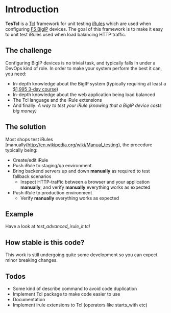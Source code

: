 # Introduction

**TesTcl** is a [Tcl](http://en.wikipedia.org/wiki/Tcl) framework for unit testing 
[iRules](https://devcentral.f5.com/HotTopics/iRules/tabid/1082202/Default.aspx) which 
are used when configuring [F5 BigIP](http://www.f5.com/products/big-ip/) devices.
The goal of this framework is to make it easy to unit test iRules used when load balancing HTTP traffic.

## The challenge

Configuring BigIP devices is no trivial task, and typically falls in under a DevOps kind of role.
In order to make your system perform the best it can, you need:

- In-depth knowledge about the BigIP system (typically requiring at least a [$1,995 3-day course](http://www.f5.com/services/global-training/course-descriptions/big-ip-ltm-essentials.html))
- In-depth knowledge about the web application being load balanced 
- The Tcl language and the iRule extensions
- And finally: _A way to test your iRule (knowing that a BigIP device costs big money)_

## The solution

Most shops test iRules [manually(http://en.wikipedia.org/wiki/Manual_testing), the procedure typically being:

- Create/edit iRule
- Push iRule to staging/qa environment
- Bring backend servers up and down **manually** as required to test fallback scenarios
    - Inspect HTTP-traffic between a browser and your application **manually**, and verify **manually** everything works as expected
- Push iRule to production environment
    - Verify **manually** everything works as expected 

## Example

Have a look at _test_advanced_irule_it.tcl_ 

## How stable is this code?
This work is still undergoing quite some development so you can expect minor breaking changes.

## Todos

- Some kind of describe command to avoid code duplication
- Implement Tcl package to make code easier to use
- Documentation
- Implement irule extensions to Tcl (operators like starts_with etc)
